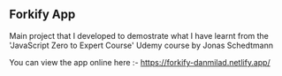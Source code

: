 ##  Forkify App

Main project that I developed to demostrate what I have learnt from the 'JavaScript Zero to Expert Course' Udemy course by Jonas Schedtmann

You can view the app online here :- https://forkify-danmilad.netlify.app/


